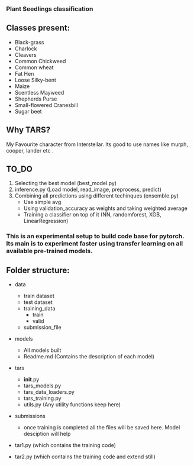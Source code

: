 ### Plant Seedlings classification

Classes present:
-----------------
- Black-grass
- Charlock
- Cleavers
- Common Chickweed
- Common wheat
- Fat Hen
- Loose Silky-bent
- Maize
- Scentless Mayweed
- Shepherds Purse
- Small-flowered Cranesbill
- Sugar beet

## Why TARS?
My Favourite character from Interstellar. Its good to use names like murph, cooper, lander etc . 

## TO_DO
1) Selecting the best model (best_model.py)
2) inference.py (Load model, read_image, preprocess, predict)
3) Combining all predictions using different techinques (ensemble.py)
    - Use simple avg
    - Using validation_accuracy as weights and taking weighted average
    - Training a classifier on top of it (NN, randomforest, XGB, LinearRegression)    
### This is an experimental setup to build code base for pytorch. Its main is to experiment faster using transfer learning on all available pre-trained models.

Folder structure:
-----------------
- data
    - train dataset
    - test dataset
    - training_data
        - train
        - valid
    - submission_file

- models
    - All models built
    - Readme.md (Contains the description of each model)
- tars
    - __init__.py
    - tars_models.py
    - tars_data_loaders.py
    - tars_training.py
    - utils.py (Any utility functions keep here)
- submissions
    - once training is completed all the files will be saved here. Model desciption will help
- tar1.py (which contains the training code)
- tar2.py (which contains the training code and extend still)
